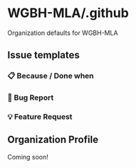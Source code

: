 # WGBH-MLA/.github

Organization defaults for WGBH-MLA

## Issue templates

### 📋 Because / Done when

### 🐛 Bug Report

### 💡 Feature Request

## Organization Profile

Coming soon!
